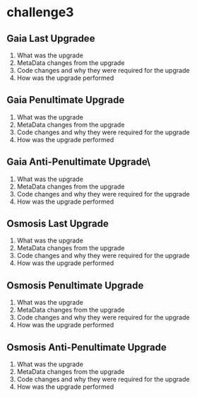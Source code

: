 # challenge3

## Gaia Last Upgradee 
1. What was the upgrade
1. MetaData changes from the upgrade
1. Code changes and why they were required for the upgrade
1. How was the upgrade performed

## Gaia Penultimate Upgrade
1. What was the upgrade
1. MetaData changes from the upgrade
1. Code changes and why they were required for the upgrade
1. How was the upgrade performed

## Gaia Anti-Penultimate Upgrade\
1. What was the upgrade
1. MetaData changes from the upgrade
1. Code changes and why they were required for the upgrade
1. How was the upgrade performed

## Osmosis Last Upgrade
1. What was the upgrade
1. MetaData changes from the upgrade
1. Code changes and why they were required for the upgrade
1. How was the upgrade performed

## Osmosis Penultimate Upgrade
1. What was the upgrade
1. MetaData changes from the upgrade
1. Code changes and why they were required for the upgrade
1. How was the upgrade performed

## Osmosis Anti-Penultimate Upgrade
1. What was the upgrade
1. MetaData changes from the upgrade
1. Code changes and why they were required for the upgrade
1. How was the upgrade performed

